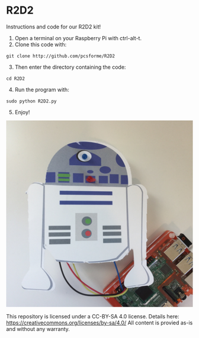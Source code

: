 # R2D2
Instructions and code for our R2D2 kit!

1. Open a terminal on your Raspberry Pi with ctrl-alt-t.
2. Clone this code with:

  ```
  git clone http://github.com/pcsforme/R2D2
  ```
3. Then enter the directory containing the code:

  ```
  cd R2D2
  ```
4. Run the program with:

  ```
  sudo python R2D2.py
  ```
5. Enjoy!

![R2D2](https://github.com/pcsforme/R2D2/blob/master/IMG_1526.JPG)

This repository is licensed under a CC-BY-SA 4.0 license. Details here: https://creativecommons.org/licenses/by-sa/4.0/
All content is provied as-is and without any warranty.

